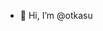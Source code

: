 - 👋 Hi, I’m @otkasu

<!---
otkasu/otkasu is a ✨ special ✨ repository because its `README.md` (this file) appears on your GitHub profile.
You can click the Preview link to take a look at your changes.
--->
